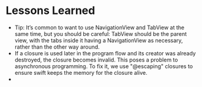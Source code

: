 #  Lessons Learned
- Tip: It’s common to want to use NavigationView and TabView at the same time, but you should be careful: TabView should be the parent view, with the tabs inside it having a NavigationView as necessary, rather than the other way around.
- If a closure is used later in the program flow and its creator was already destroyed, the closure becomes invalid. This poses a problem to asynchronous programming. To fix it, we use "@escaping" closures to ensure swift keeps the memory for the closure alive.
-
